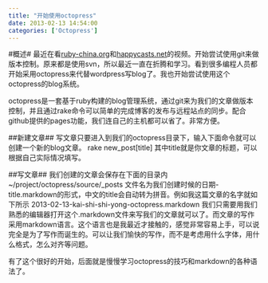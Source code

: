 ```yaml
---
title: "开始使用octopress"
date: 2013-02-13 14:54:00
categories: ['Octopress']
---
```

#概述#
最近在看[ruby-china.org](http://ruby-china.org)和[happycasts.net](http://happycasts.net)的视频。开始尝试使用git来做版本控制。原来都是使用svn，所以最近一直在折腾和学习。看到很多编程人员都开始采用octopress来代替wordpress写blog了。我也开始尝试使用这个octopress的blog系统。

octopress是一套基于ruby构建的blog管理系统，通过git来为我们的文章做版本控制，并且通过rake命令可以简单的完成博客的发布与远程站点的同步。配合github提供的pages功能，我们连自己的主机都可以省了。非常方便。
<!--more-->
##新建文章##
写文章只要进入到我们的octopress目录下，输入下面命令就可以创建一个新的blog文章。
	rake new_post\[title\]
其中title就是你文章的标题，可以根据自己实际情况填写。

##写文章##
我们创建的文章会保存在下面的目录内
	~/project/octopress/source/_posts
文件名为我们创建时候的日期-title.markdown的形式，中文的title会自动转为拼音。例如我这篇文章的名字就如下所示
	2013-02-13-kai-shi-shi-yong-octopress.markdown
我们只需要用我们熟悉的编辑器打开这个.markdown文件来写我们的文章就可以了。而文章的写作采用markdown语言。这个语言也是我最近才接触的，感觉非常容易上手，可以说完全是为了写作而诞生的。可以让我们愉快的写作，而不是考虑用什么字体，用什么格式，怎么对齐等问题。

有了这个很好的开始，后面就是慢慢学习octopress的技巧和markdown的各种语法了。
